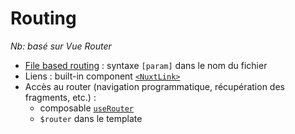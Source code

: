 # Routing

*Nb: basé sur Vue Router*

- [File based routing](https://nuxt.com/docs/getting-started/routing) : syntaxe  `[param]` dans le nom du fichier
- Liens : built-in component [`<NuxtLink>`](https://nuxt.com/docs/api/components/nuxt-link)
- Accès au router (navigation programmatique, récupération des fragments, etc.) : 
    - composable [`useRouter`](https://nuxt.com/docs/api/composables/use-router)
    - `$router` dans le template